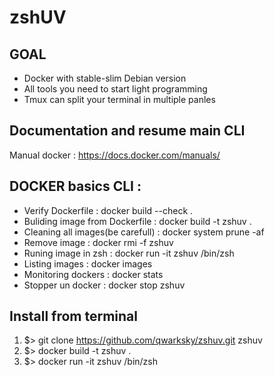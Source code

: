 # zshUV 

## GOAL 
* Docker with stable-slim Debian version
* All tools you need to start light programming 
* Tmux can split your terminal in multiple panles

## Documentation and resume main CLI

Manual docker : https://docs.docker.com/manuals/

## DOCKER basics CLI : 
* Verify Dockerfile :  docker build --check .
* Buliding image from Dockerfile :  docker build -t zshuv . 
* Cleaning all images(be carefull) :  docker system prune -af  
* Remove image : docker rmi -f zshuv
* Runing image in zsh : docker run -it zshuv /bin/zsh 
* Listing images : docker images
* Monitoring dockers : docker stats
* Stopper un docker : docker stop zshuv

## Install from terminal
1. $> git clone https://github.com/qwarksky/zshuv.git zshuv
2. $> docker build -t zshuv .
3. $> docker run -it zshuv /bin/zsh 
